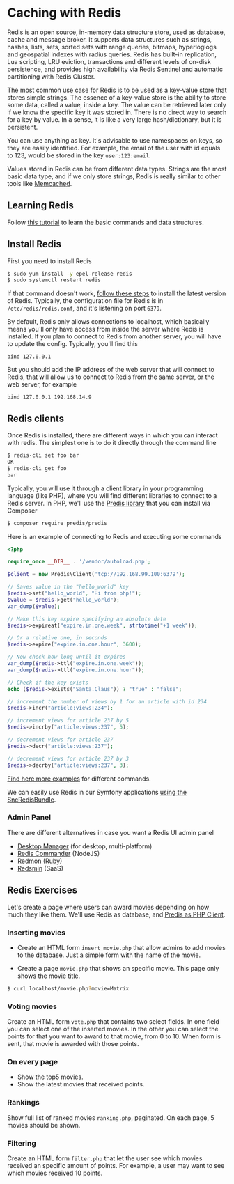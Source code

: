 # Caching with Redis
Redis is an open source, in-memory data structure store, used as database, cache and message broker. It supports data structures such as strings, hashes, lists, sets, sorted sets with range queries, bitmaps, hyperloglogs and geospatial indexes with radius queries.
Redis has built-in replication, Lua scripting, LRU eviction, transactions and different levels of on-disk persistence, and provides high availability via Redis Sentinel and automatic partitioning with Redis Cluster.

The most common use case for Redis is to be used as a key-value store that stores simple strings. The essence of a key-value store is the ability to store some data, called a value, inside a key. The value can be retrieved later only if we know the specific key it was stored in. There is no direct way to search for a key by value. In a sense, it is like a very large hash/dictionary, but it is persistent.

You can use anything as key. It's advisable to use namespaces on keys, so they are easily identified. For example, the email of the user with id equals to 123, would be stored in the key `user:123:email`.

Values stored in Redis can be from different data types. Strings are the most basic data type, and if we only store strings, Redis is really similar to other tools like [Memcached](https://memcached.org/).

## Learning Redis
Follow [this tutorial](http://try.redis.io/) to learn the basic commands and data structures.

## Install Redis
First you need to install Redis

```bash
$ sudo yum install -y epel-release redis
$ sudo systemctl restart redis
```

If that command doesn't work, [follow these steps](http://sharadchhetri.com/2014/10/04/install-redis-server-centos-7-rhel-7/) to install the latest version of Redis. Typically, the configuration file for Redis is in `/etc/redis/redis.conf`, and it's listening on port `6379`.

By default, Redis only allows connections to localhost, which basically means you´ll only have access from inside the server where Redis is installed. If you plan to connect to Redis from another server, you will have to update the config. Typically, you'll find this

```
bind 127.0.0.1
```

But you should add the IP address of the web server that will connect to Redis, that will allow us to connect to Redis from the same server, or the web server, for example

```
bind 127.0.0.1 192.168.14.9
```

## Redis clients
Once Redis is installed, there are different ways in which you can interact with redis. The simplest one is to do it directly through the command line

```bash
$ redis-cli set foo bar
OK
$ redis-cli get foo
bar
```

Typically, you will use it through a client library in your programming language (like PHP), where you will find different libraries to connect to a Redis server. In PHP, we'll use the [Predis library](https://github.com/nrk/predis) that you can install via Composer

```bash
$ composer require predis/predis
```

Here is an example of connecting to Redis and executing some commands

```php
<?php

require_once __DIR__ . '/vendor/autoload.php';

$client = new Predis\Client('tcp://192.168.99.100:6379');

// Saves value in the "hello_world" key
$redis->set("hello_world", "Hi from php!");
$value = $redis->get("hello_world");
var_dump($value);

// Make this key expire specifying an absolute date
$redis->expireat("expire.in.one.week", strtotime("+1 week"));

// Or a relative one, in seconds
$redis->expire("expire.in.one.hour", 3600);

// Now check how long until it expires
var_dump($redis->ttl("expire.in.one.week"));
var_dump($redis->ttl("expire.in.one.hour"));

// Check if the key exists
echo ($redis->exists("Santa.Claus")) ? "true" : "false";

// increment the number of views by 1 for an article with id 234
$redis->incr("article:views:234");

// increment views for article 237 by 5
$redis->incrby("article:views:237", 5);

// decrement views for article 237
$redis->decr("article:views:237");

// decrement views for article 237 by 3
$redis->decrby("article:views:237", 3);
```

[Find here more examples](http://www.sitepoint.com/an-introduction-to-redis-in-php-using-predis/) for different commands.

We can easily use Redis in our Symfony applications [using the SncRedisBundle](https://github.com/snc/SncRedisBundle/blob/master/Resources/doc/index.md).

### Admin Panel
There are different alternatives in case you want a Redis UI admin panel
- [Desktop Manager](http://redisdesktop.com/) (for desktop, multi-platform)
- [Redis Commander](https://joeferner.github.io/redis-commander/) (NodeJS)
- [Redmon](https://steelthread.github.io/redmon/) (Ruby)
- [Redsmin](https://www.redsmin.com/) (SaaS)

## Redis Exercises
Let's create a page where users can award movies depending on how much they like them. We'll use Redis as database, and [Predis as PHP Client](https://github.com/nrk/predis).

### Inserting movies
- Create an HTML form `insert_movie.php` that allow admins to add movies to the database. Just a simple form with the name of the movie.

- Create a page `movie.php` that shows an specific movie. This page only shows the movie title.

```bash
$ curl localhost/movie.php?movie=Matrix
```

### Voting movies
Create an HTML form `vote.php` that contains two select fields. In one field you can select one of the inserted movies. In the other you can select the points for that you want to award to that movie, from 0 to 10. When form is sent, that movie is awarded with those points.

### On every page
- Show the top5 movies.
- Show the latest movies that received points.

### Rankings
Show full list of ranked movies `ranking.php`, paginated. On each page, 5 movies should be shown.

### Filtering
Create an HTML form `filter.php` that let the user see which movies received an specific amount of points. For example, a user may want to see which movies received 10 points.

